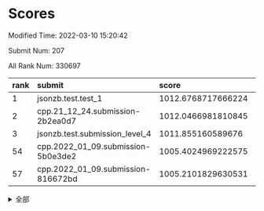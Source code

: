 # Scores

Modified Time: 2022-03-10 15:20:42

Submit Num: 207

All Rank Num: 330697

| rank |               submit               |       score        |       sigma        | pk_num |
| :--- | :--------------------------------- | :----------------- | :----------------- | :----- |
| 1    | jsonzb.test.test_1                 | 1012.6768717666224 | 0.7908949936262424 | 6387   |
| 2    | cpp.21_12_24.submission-2b2ea0d7   | 1012.0466981810845 | 0.7853111872643361 | 6389   |
| 3    | jsonzb.test.submission_level_4     | 1011.855160589676  | 0.7851712830719962 | 6390   |
| 54   | cpp.2022_01_09.submission-5b0e3de2 | 1005.4024969222575 | 0.7137611460298614 | 6388   |
| 57   | cpp.2022_01_09.submission-816672bd | 1005.2101829630531 | 0.7130987929970743 | 6393   |


<details>
<summary>全部</summary>

| rank |                 submit                 |       score        |       sigma        | pk_num |
| :--- | :------------------------------------- | :----------------- | :----------------- | :----- |
| 1    | jsonzb.test.test_1                     | 1012.6768717666224 | 0.7908949936262424 | 6387   |
| 2    | cpp.21_12_24.submission-2b2ea0d7       | 1012.0466981810845 | 0.7853111872643361 | 6389   |
| 3    | jsonzb.test.submission_level_4         | 1011.855160589676  | 0.7851712830719962 | 6390   |
| 4    | gobigger.level_3.submission_level_3_46 | 1011.6566034511056 | 0.7635754178211804 | 6394   |
| 5    | gobigger.level_3.submission_level_3_25 | 1011.1443012951422 | 0.775495108216686  | 6390   |
| 6    | gobigger.level_3.submission_level_3_17 | 1011.0815090653205 | 0.7668771818955773 | 6392   |
| 7    | gobigger.level_3.submission_level_3_43 | 1011.0509785295648 | 0.7708599786127079 | 6397   |
| 8    | gobigger.level_3.submission_level_3_8  | 1010.9508863520101 | 0.7623224969713447 | 6398   |
| 9    | gobigger.level_3.submission_level_3_49 | 1010.9455030845756 | 0.7603791173822277 | 6386   |
| 10   | gobigger.level_3.submission_level_3_45 | 1010.7569623303775 | 0.7779543825688627 | 6393   |
| 11   | gobigger.level_3.submission_level_3_48 | 1010.7451634307314 | 0.7554855972212527 | 6388   |
| 12   | gobigger.level_3.submission_level_3_2  | 1010.7446531485518 | 0.7673828300324902 | 6387   |
| 13   | gobigger.level_3.submission_level_3_1  | 1010.6869069667226 | 0.7613822796282583 | 6381   |
| 14   | gobigger.level_3.submission_level_3_38 | 1010.678085552625  | 0.749557992684693  | 6392   |
| 15   | gobigger.level_3.submission_level_3_5  | 1010.608104672741  | 0.7698278586821636 | 6393   |
| 16   | gobigger.level_3.submission_level_3_21 | 1010.5529736145561 | 0.7687752987202013 | 6387   |
| 17   | gobigger.level_3.submission_level_3_14 | 1010.5073816462387 | 0.7551144807080387 | 6383   |
| 18   | gobigger.level_3.submission_level_3_23 | 1010.3941764616841 | 0.7638217461510377 | 6391   |
| 19   | gobigger.level_3.submission_level_3_12 | 1010.3648964037425 | 0.7662949684184887 | 6391   |
| 20   | gobigger.level_3.submission_level_3_28 | 1010.325893265648  | 0.7523886697128978 | 6391   |
| 21   | gobigger.level_3.submission_level_3_16 | 1010.3039392483411 | 0.7345321641322731 | 6390   |
| 22   | gobigger.level_3.submission_level_3_41 | 1010.2660438461247 | 0.7501366837342164 | 6389   |
| 23   | gobigger.level_3.submission_level_3_26 | 1010.1758723433228 | 0.7608637151102191 | 6382   |
| 24   | gobigger.level_3.submission_level_3_9  | 1010.1590615607801 | 0.7406583573001028 | 6392   |
| 25   | gobigger.level_3.submission_level_3_0  | 1010.0452103240048 | 0.7544692384396342 | 6392   |
| 26   | gobigger.level_3.submission_level_3_42 | 1009.999470384693  | 0.7521384922586217 | 6391   |
| 27   | gobigger.level_3.submission_level_3_29 | 1009.92791587549   | 0.7521825088978457 | 6387   |
| 28   | gobigger.level_3.submission_level_3_22 | 1009.8762559383727 | 0.7530194469347782 | 6385   |
| 29   | gobigger.level_3.submission_level_3_15 | 1009.8483432896555 | 0.7645928174305483 | 6389   |
| 30   | gobigger.level_3.submission_level_3_39 | 1009.8180853617458 | 0.7266407082847077 | 6392   |
| 31   | gobigger.level_3.submission_level_3_32 | 1009.8042744312992 | 0.7453779817698268 | 6389   |
| 32   | gobigger.level_3.submission_level_3_44 | 1009.793878011659  | 0.7633894918833615 | 6387   |
| 33   | gobigger.level_3.submission_level_3_31 | 1009.7901633810405 | 0.7571691338782138 | 6389   |
| 34   | gobigger.level_3.submission_level_3_27 | 1009.7661118576533 | 0.7606563296751738 | 6393   |
| 35   | gobigger.level_3.submission_level_3_6  | 1009.7457942354562 | 0.7451482751504002 | 6393   |
| 36   | gobigger.level_3.submission_level_3_18 | 1009.7080682106472 | 0.7445831685909935 | 6391   |
| 37   | gobigger.level_3.submission_level_3_13 | 1009.5954987611585 | 0.747896700249755  | 6389   |
| 38   | gobigger.level_3.submission_level_3_30 | 1009.5141318946821 | 0.7461681457790266 | 6389   |
| 39   | gobigger.level_3.submission_level_3_37 | 1009.4142156712104 | 0.7720570917003117 | 6397   |
| 40   | gobigger.level_3.submission_level_3_24 | 1009.3074588982169 | 0.7277248300717172 | 6391   |
| 41   | gobigger.level_3.submission_level_3_10 | 1009.2845951258234 | 0.7395589699243436 | 6383   |
| 42   | gobigger.level_3.submission_level_3_36 | 1009.1300915570223 | 0.7665027988383908 | 6391   |
| 43   | gobigger.level_3.submission_level_3_11 | 1009.1266675632955 | 0.7669845718253756 | 6391   |
| 44   | gobigger.level_3.submission_level_3_34 | 1009.1130283276959 | 0.7384001951459699 | 6393   |
| 45   | gobigger.level_3.submission_level_3_7  | 1009.1013888737183 | 0.7530259838410905 | 6389   |
| 46   | gobigger.level_3.submission_level_3_19 | 1009.0892065781956 | 0.7586034608145353 | 6389   |
| 47   | gobigger.level_3.submission_level_3_40 | 1009.0166307688625 | 0.7748586168039181 | 6387   |
| 48   | gobigger.level_3.submission_level_3_4  | 1009.0009351455393 | 0.7539878900988092 | 6393   |
| 49   | gobigger.level_3.submission_level_3_20 | 1008.8181005118779 | 0.7408704630097785 | 6390   |
| 50   | gobigger.level_3.submission_level_3_35 | 1008.7979987928475 | 0.7389672996476542 | 6389   |
| 51   | gobigger.level_3.submission_level_3_33 | 1008.644403034436  | 0.7409273348518645 | 6392   |
| 52   | gobigger.level_3.submission_level_3_47 | 1008.6029600859032 | 0.7539707578414625 | 6394   |
| 53   | gobigger.level_3.submission_level_3_3  | 1008.4468785456828 | 0.7430163333938838 | 6388   |
| 54   | cpp.2022_01_09.submission-5b0e3de2     | 1005.4024969222575 | 0.7137611460298614 | 6388   |
| 55   | gobigger.level_1.submission_level_1_26 | 1005.3790980062086 | 0.7356084903883904 | 6389   |
| 56   | gobigger.level_1.submission_level_1_49 | 1005.2464242126615 | 0.7100252607177922 | 6392   |
| 57   | cpp.2022_01_09.submission-816672bd     | 1005.2101829630531 | 0.7130987929970743 | 6393   |
| 58   | gobigger.level_1.submission_level_1_6  | 1005.0169457540139 | 0.7174879794923127 | 6394   |
| 59   | gobigger.level_1.submission_level_1_39 | 1004.8828933003228 | 0.7157304980135197 | 6389   |
| 60   | gobigger.level_1.submission_level_1_19 | 1004.7325041937504 | 0.7267485816309137 | 6392   |
| 61   | gobigger.level_1.submission_level_1_37 | 1004.6513501902937 | 0.7301898599773652 | 6388   |
| 62   | gobigger.level_1.submission_level_1_4  | 1004.6178938488011 | 0.7178932131287633 | 6391   |
| 63   | gobigger.level_1.submission_level_1_14 | 1004.5726800151699 | 0.7267815708758132 | 6391   |
| 64   | gobigger.level_1.submission_level_1_2  | 1004.5453653253094 | 0.7299392702034301 | 6395   |
| 65   | gobigger.level_1.submission_level_1_9  | 1004.4103584833648 | 0.7193292707765977 | 6394   |
| 66   | gobigger.level_1.submission_level_1_30 | 1004.2744537404946 | 0.7252796537050717 | 6391   |
| 67   | gobigger.level_1.submission_level_1_29 | 1004.1946817670167 | 0.7221484862850024 | 6390   |
| 68   | gobigger.level_1.submission_level_1_28 | 1004.1389665856626 | 0.7087197762967985 | 6392   |
| 69   | gobigger.level_1.submission_level_1_35 | 1004.1113911649837 | 0.7144053758676167 | 6391   |
| 70   | gobigger.level_1.submission_level_1_18 | 1004.0441145193558 | 0.7040247674734662 | 6389   |
| 71   | gobigger.level_1.submission_level_1_17 | 1004.0338933957046 | 0.7122817419606972 | 6389   |
| 72   | gobigger.level_1.submission_level_1_12 | 1004.0162277032276 | 0.7129857405225022 | 6395   |
| 73   | gobigger.level_1.submission_level_1_42 | 1003.8405740454951 | 0.7169100638353496 | 6394   |
| 74   | gobigger.level_1.submission_level_1_16 | 1003.7548567221334 | 0.7128661537203409 | 6388   |
| 75   | gobigger.level_1.submission_level_1_41 | 1003.6019717031332 | 0.7116874638851082 | 6389   |
| 76   | gobigger.level_1.submission_level_1_32 | 1003.5882190157876 | 0.7263891728152947 | 6390   |
| 77   | gobigger.level_1.submission_level_1_44 | 1003.5815581154359 | 0.7195049293440792 | 6391   |
| 78   | gobigger.level_1.submission_level_1_5  | 1003.5775108941556 | 0.7147426421710378 | 6392   |
| 79   | gobigger.level_1.submission_level_1_31 | 1003.4537121231699 | 0.721163251589623  | 6391   |
| 80   | gobigger.level_1.submission_level_1_15 | 1003.4435526087727 | 0.710949085140929  | 6393   |
| 81   | gobigger.level_1.submission_level_1_13 | 1003.4348970718191 | 0.714122464945706  | 6393   |
| 82   | gobigger.level_1.submission_level_1_3  | 1003.4264800530727 | 0.7166708719664157 | 6391   |
| 83   | gobigger.level_1.submission_level_1_25 | 1003.3992334452628 | 0.7204092661488439 | 6394   |
| 84   | gobigger.level_1.submission_level_1_20 | 1003.2696522416425 | 0.7081134258992404 | 6388   |
| 85   | gobigger.level_1.submission_level_1_48 | 1003.2683901203693 | 0.7060831347367438 | 6395   |
| 86   | gobigger.level_1.submission_level_1_43 | 1003.2532721872676 | 0.7002148806003613 | 6391   |
| 87   | gobigger.level_1.submission_level_1_33 | 1003.160377402243  | 0.7099227636800891 | 6389   |
| 88   | gobigger.level_1.submission_level_1_11 | 1003.1521369047491 | 0.7067444472679411 | 6395   |
| 89   | gobigger.level_1.submission_level_1_45 | 1003.1006010412879 | 0.7088276588365351 | 6393   |
| 90   | gobigger.level_1.submission_level_1_38 | 1003.0436721312129 | 0.7217587964995293 | 6388   |
| 91   | gobigger.level_1.submission_level_1_27 | 1003.0305875714876 | 0.7311182097443472 | 6387   |
| 92   | gobigger.level_1.submission_level_1_36 | 1002.9676952307074 | 0.7093705200465426 | 6386   |
| 93   | gobigger.level_1.submission_level_1_46 | 1002.9346664602535 | 0.7308786103732109 | 6388   |
| 94   | gobigger.level_1.submission_level_1_7  | 1002.639397645749  | 0.7085952936040187 | 6390   |
| 95   | gobigger.level_1.submission_level_1_8  | 1002.6202451018125 | 0.710006750448369  | 6388   |
| 96   | gobigger.level_1.submission_level_1_47 | 1002.5952987847893 | 0.7137895714740919 | 6389   |
| 97   | gobigger.level_1.submission_level_1_10 | 1002.5043304545126 | 0.7165062663783582 | 6391   |
| 98   | gobigger.level_1.submission_level_1_34 | 1002.4837536808418 | 0.7124606240521345 | 6391   |
| 99   | gobigger.level_1.submission_level_1_21 | 1002.4692197503383 | 0.7175339554150157 | 6390   |
| 100  | gobigger.level_1.submission_level_1_1  | 1002.4316761248582 | 0.715264189587144  | 6389   |
| 101  | gobigger.level_1.submission_level_1_22 | 1002.2713074282423 | 0.7187933309188886 | 6391   |
| 102  | gobigger.level_1.submission_level_1_23 | 1002.1986141760409 | 0.7120097704441785 | 6391   |
| 103  | gobigger.level_1.submission_level_1_24 | 1002.0385364815689 | 0.7144585894177732 | 6390   |
| 104  | gobigger.level_1.submission_level_1_0  | 1001.6516074222419 | 0.71120281914805   | 6394   |
| 105  | gobigger.level_1.submission_level_1_40 | 1001.6184476942501 | 0.7127379738112085 | 6391   |
| 106  | gobigger.random.submission_random_22   | 997.4835452405144  | 0.7080509451987209 | 6392   |
| 107  | gobigger.random.submission_random_32   | 997.4019143072502  | 0.7093320056776496 | 6384   |
| 108  | gobigger.random.submission_random_5    | 996.9763889336061  | 0.707682342807134  | 6389   |
| 109  | gobigger.random.submission_random_31   | 996.9217576530207  | 0.703185154139393  | 6393   |
| 110  | gobigger.random.submission_random_43   | 996.8624753147465  | 0.7061478885993303 | 6391   |
| 111  | gobigger.random.submission_random_11   | 996.8375093712822  | 0.6998976563250264 | 6389   |
| 112  | gobigger.random.submission_random_15   | 996.6614181343429  | 0.7151148482852461 | 6390   |
| 113  | gobigger.random.submission_random_49   | 996.6427844902829  | 0.7049995260644205 | 6391   |
| 114  | gobigger.random.submission_random_38   | 996.642778990383   | 0.7238555006514318 | 6391   |
| 115  | gobigger.random.submission_random_7    | 996.6282092264246  | 0.7161991137444028 | 6388   |
| 116  | gobigger.random.submission_random_13   | 996.526197838059   | 0.7050123748567975 | 6388   |
| 117  | gobigger.random.submission_random_33   | 996.508264654443   | 0.7026219842688459 | 6388   |
| 118  | gobigger.random.submission_random_9    | 996.4827969795263  | 0.7149791003341068 | 6389   |
| 119  | gobigger.random.submission_random_45   | 996.4602266120208  | 0.6948012651026845 | 6389   |
| 120  | gobigger.random.submission_random_47   | 996.43227194325    | 0.6997586673681514 | 6389   |
| 121  | gobigger.random.submission_random_27   | 996.2991016804797  | 0.718576909771504  | 6392   |
| 122  | gobigger.random.submission_random_0    | 996.2748656394241  | 0.7004434605036194 | 6393   |
| 123  | gobigger.random.submission_random_30   | 996.2720123895244  | 0.7399709046130283 | 6392   |
| 124  | gobigger.random.submission_random_26   | 996.2717993785931  | 0.703887869859142  | 6387   |
| 125  | gobigger.random.submission_random_25   | 996.2702940211167  | 0.7084023031617183 | 6390   |
| 126  | gobigger.random.submission_random_16   | 996.254024348306   | 0.7106760803020252 | 6390   |
| 127  | gobigger.random.submission_random_46   | 996.0770400120703  | 0.7255790468828547 | 6393   |
| 128  | gobigger.random.submission_random_2    | 996.0355668417557  | 0.6992169799845186 | 6391   |
| 129  | gobigger.random.submission_random_37   | 995.9447629921387  | 0.6984646834615906 | 6390   |
| 130  | gobigger.random.submission_random_12   | 995.9384222469179  | 0.7183648522957424 | 6393   |
| 131  | gobigger.random.submission_random_4    | 995.9333380899975  | 0.7083231152191749 | 6389   |
| 132  | gobigger.random.submission_random_48   | 995.8875472969391  | 0.71074149397857   | 6391   |
| 133  | gobigger.random.submission_random_1    | 995.8728197690094  | 0.7131214927062621 | 6388   |
| 134  | gobigger.random.submission_random_20   | 995.8718787532727  | 0.7239020090608156 | 6388   |
| 135  | gobigger.random.submission_random_17   | 995.8626016964813  | 0.7193627817294536 | 6390   |
| 136  | gobigger.random.submission_random_3    | 995.8576993533856  | 0.7122139054778097 | 6393   |
| 137  | gobigger.random.submission_random_36   | 995.8520515232876  | 0.7082254539993785 | 6391   |
| 138  | gobigger.random.submission_random_24   | 995.8105331238231  | 0.7166521594815348 | 6392   |
| 139  | gobigger.random.submission_random_44   | 995.7916575459238  | 0.7298705773875033 | 6393   |
| 140  | gobigger.random.submission_random_19   | 995.7650198901872  | 0.7112531555189845 | 6388   |
| 141  | gobigger.random.submission_random_40   | 995.7395711915561  | 0.717154725384828  | 6391   |
| 142  | gobigger.random.submission_random_41   | 995.6523392436479  | 0.7077527622532082 | 6392   |
| 143  | gobigger.random.submission_random_6    | 995.6344570506591  | 0.6966937078197815 | 6390   |
| 144  | gobigger.random.submission_random_14   | 995.6008273428329  | 0.7212124192927339 | 6387   |
| 145  | gobigger.random.submission_random_29   | 995.5671236310627  | 0.7120201764544846 | 6389   |
| 146  | gobigger.random.submission_random_18   | 995.5591289696866  | 0.7102275879617875 | 6392   |
| 147  | gobigger.random.submission_random_23   | 995.5242519343893  | 0.7183253412086613 | 6391   |
| 148  | gobigger.random.submission_random_42   | 995.4305724536531  | 0.7081057684804788 | 6396   |
| 149  | gobigger.random.submission_random_21   | 995.4049986957015  | 0.7211905528207003 | 6390   |
| 150  | gobigger.random.submission_random_8    | 995.3848281242118  | 0.7067488358898237 | 6388   |
| 151  | gobigger.random.submission_random_39   | 995.0572617032263  | 0.7088006239392803 | 6386   |
| 152  | gobigger.random.submission_random_35   | 995.0066377034777  | 0.7201655506821963 | 6396   |
| 153  | gobigger.random.submission_random_34   | 994.6696400790174  | 0.7309888563932925 | 6393   |
| 154  | gobigger.level_2.submission_level_2_7  | 994.054865525948   | 0.7303049669312267 | 6387   |
| 155  | gobigger.random.submission_random_10   | 993.9759103825377  | 0.7157063105823736 | 6395   |
| 156  | gobigger.level_2.submission_level_2_2  | 993.7989841567911  | 0.7355364970141401 | 6393   |
| 157  | gobigger.level_2.submission_level_2_41 | 993.7785159014386  | 0.7276321239809385 | 6387   |
| 158  | gobigger.random.submission_random_28   | 993.2155844270246  | 0.7278007122186569 | 6397   |
| 159  | gobigger.level_2.submission_level_2_8  | 993.1360400168769  | 0.7314983385998189 | 6392   |
| 160  | gobigger.level_2.submission_level_2_22 | 993.1210927729928  | 0.7519488140259114 | 6389   |
| 161  | gobigger.level_2.submission_level_2_32 | 993.1113477060317  | 0.7383843386898522 | 6392   |
| 162  | gobigger.level_2.submission_level_2_16 | 993.0990464971782  | 0.7292552964520589 | 6386   |
| 163  | gobigger.level_2.submission_level_2_18 | 993.0579199033509  | 0.7422579281245827 | 6390   |
| 164  | gobigger.level_2.submission_level_2_5  | 992.7699072692574  | 0.7535638683697552 | 6391   |
| 165  | gobigger.level_2.submission_level_2_33 | 992.7627172565641  | 0.7353165859667872 | 6385   |
| 166  | gobigger.level_2.submission_level_2_12 | 992.7491573604065  | 0.7260819850516796 | 6384   |
| 167  | gobigger.level_2.submission_level_2_49 | 992.649399010275   | 0.7367359030451981 | 6390   |
| 168  | gobigger.level_2.submission_level_2_30 | 992.5896308711818  | 0.7478395193578987 | 6392   |
| 169  | gobigger.level_2.submission_level_2_27 | 992.5723057303157  | 0.7329390623682469 | 6388   |
| 170  | gobigger.level_2.submission_level_2_48 | 992.5626729061585  | 0.7515912957930128 | 6390   |
| 171  | gobigger.level_2.submission_level_2_44 | 992.5351337529502  | 0.7348810159205025 | 6387   |
| 172  | gobigger.level_2.submission_level_2_11 | 992.4396582368169  | 0.7540858548559534 | 6384   |
| 173  | gobigger.level_2.submission_level_2_20 | 992.4168279139126  | 0.7715397148588617 | 6390   |
| 174  | gobigger.level_2.submission_level_2_1  | 992.3742259920235  | 0.7398677269548064 | 6392   |
| 175  | gobigger.level_2.submission_level_2_4  | 992.197760908776   | 0.7317658182188017 | 6390   |
| 176  | gobigger.level_2.submission_level_2_45 | 992.1710232662847  | 0.752467544495441  | 6390   |
| 177  | gobigger.level_2.submission_level_2_3  | 992.1631900896956  | 0.7354267874818076 | 6391   |
| 178  | gobigger.level_2.submission_level_2_25 | 992.0804807356387  | 0.7397812064554333 | 6388   |
| 179  | gobigger.level_2.submission_level_2_10 | 991.9986359423101  | 0.7402107201274879 | 6388   |
| 180  | gobigger.level_2.submission_level_2_9  | 991.9626523920838  | 0.7408409406072295 | 6393   |
| 181  | gobigger.level_2.submission_level_2_34 | 991.9494231589734  | 0.7334869765670047 | 6387   |
| 182  | gobigger.level_2.submission_level_2_36 | 991.8859174927474  | 0.7622541037292854 | 6393   |
| 183  | gobigger.level_2.submission_level_2_24 | 991.7244659442316  | 0.741288124349507  | 6396   |
| 184  | gobigger.level_2.submission_level_2_46 | 991.6752841624132  | 0.7431721680846413 | 6387   |
| 185  | gobigger.level_2.submission_level_2_39 | 991.6080451093336  | 0.753892936141042  | 6392   |
| 186  | gobigger.level_2.submission_level_2_6  | 991.5929493120487  | 0.7516021531458301 | 6390   |
| 187  | gobigger.level_2.submission_level_2_43 | 991.5205258450226  | 0.7707072436151987 | 6386   |
| 188  | gobigger.level_2.submission_level_2_40 | 991.4487212024137  | 0.7417886924861999 | 6390   |
| 189  | gobigger.level_2.submission_level_2_14 | 991.4374763149195  | 0.742269077544169  | 6389   |
| 190  | gobigger.level_2.submission_level_2_38 | 991.3909372178601  | 0.7507057327359294 | 6395   |
| 191  | gobigger.level_2.submission_level_2_21 | 991.3859117295451  | 0.7734596339156747 | 6392   |
| 192  | gobigger.level_2.submission_level_2_47 | 991.2879261753355  | 0.7526726731254351 | 6393   |
| 193  | gobigger.level_2.submission_level_2_23 | 991.2491098270167  | 0.734036888995748  | 6390   |
| 194  | gobigger.level_2.submission_level_2_15 | 991.1733545612525  | 0.7581417939788664 | 6390   |
| 195  | gobigger.level_2.submission_level_2_29 | 991.1596597379252  | 0.7699822461594897 | 6394   |
| 196  | gobigger.level_2.submission_level_2_31 | 991.1294734915948  | 0.7490361376977095 | 6393   |
| 197  | gobigger.level_2.submission_level_2_28 | 991.1134339714872  | 0.7729997470090578 | 6390   |
| 198  | gobigger.level_2.submission_level_2_19 | 991.0973915312436  | 0.7589309011932827 | 6387   |
| 199  | gobigger.level_2.submission_level_2_37 | 991.0701491682693  | 0.7597937919772001 | 6390   |
| 200  | gobigger.level_2.submission_level_2_0  | 990.8849474797432  | 0.7689637803283614 | 6387   |
| 201  | gobigger.level_2.submission_level_2_17 | 990.5139537892765  | 0.7775890855761038 | 6390   |
| 202  | gobigger.level_2.submission_level_2_35 | 990.4409461392435  | 0.7503122208069267 | 6392   |
| 203  | gobigger.level_2.submission_level_2_13 | 990.3134159545774  | 0.7723546526372221 | 6386   |
| 204  | gobigger.level_2.submission_level_2_42 | 990.1755682943021  | 0.7826974331744276 | 6390   |
| 205  | gobigger.level_2.submission_level_2_26 | 990.1224326822314  | 0.780493507213061  | 6391   |
| 206  | gobigger.none.submission_none_0        | 977.4114626050979  | 1.2859930856097908 | 6390   |
| 207  | gobigger.none.submission_none_1        | 977.0294008547115  | 1.3574271285178487 | 6394   |

</details>